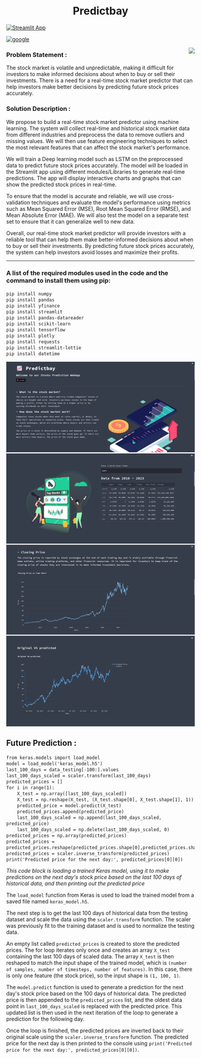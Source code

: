 <h1 align="center">Predictbay</h1>

[![Streamlit App](https://static.streamlit.io/badges/streamlit_badge_black_white.svg)](https://deepraj21-realtime-stock-predictor-app-fhpeiz.streamlit.app/)

<a href="https://predictbay-deployment-gfg-dfdw6l7waq-el.a.run.app/"><img src="https://upload.wikimedia.org/wikipedia/commons/5/51/Google_Cloud_logo.svg" alt="google" height="40" width="130"></a>


<img align="right" src="https://cdni.iconscout.com/illustration/premium/thumb/stock-market-investment-4268268-3569430.png">

### Problem Statement :
The stock market is volatile and unpredictable, making it difficult for investors to make informed decisions about when to buy or sell their investments. There is a need for a real-time stock market predictor that can help investors make better decisions by predicting future stock prices accurately.

### Solution Description :
We propose to build a real-time stock market predictor using machine learning. The system will collect real-time and historical stock market data from different industries and preprocess the data to remove outliers and missing values. We will then use feature engineering techniques to select the most relevant features that can affect the stock market's performance.

We will train a Deep learning model such as LSTM on the preprocessed data to predict future stock prices accurately. The model will be loaded in the Streamlit app using different modules/Libraries to generate real-time predictions. The app will display interactive charts and graphs that can show the predicted stock prices in real-time.

To ensure that the model is accurate and reliable, we will use cross-validation techniques and evaluate the model's performance using metrics such as Mean Squared Error (MSE), Root Mean Squared Error (RMSE), and Mean Absolute Error (MAE). We will also test the model on a separate test set to ensure that it can generalize well to new data.

Overall, our real-time stock market predictor will provide investors with a reliable tool that can help them make better-informed decisions about when to buy or sell their investments. By predicting future stock prices accurately, the system can help investors avoid losses and maximize their profits.

----

<h3>A list of the required modules used in the code and the command to install them using pip:</h3>

```
pip install numpy
pip install pandas
pip install yfinance
pip install streamlit
pip install pandas-datareader
pip install scikit-learn
pip install tensorflow
pip install plotly
pip install requests
pip install streamlit-lottie
pip install datetime
```

<img src="templates/image1.png">
<img src="templates/image2.png">
<img src="templates/image3.png">
<img src="templates/image4.png">

<h2>Future Prediction :</h2>

```
from keras.models import load_model
model = load_model('keras_model.h5')
last_100_days = data_testing[-100:].values
last_100_days_scaled = scaler.transform(last_100_days)
predicted_prices = []
for i in range(1):
    X_test = np.array([last_100_days_scaled])
    X_test = np.reshape(X_test, (X_test.shape[0], X_test.shape[1], 1))
    predicted_price = model.predict(X_test)
    predicted_prices.append(predicted_price)
    last_100_days_scaled = np.append(last_100_days_scaled, predicted_price)
    last_100_days_scaled = np.delete(last_100_days_scaled, 0)
predicted_prices = np.array(predicted_prices)
predicted_prices = predicted_prices.reshape(predicted_prices.shape[0],predicted_prices.shape[2])
predicted_prices = scaler.inverse_transform(predicted_prices)
print('Predicted price for the next day:', predicted_prices[0][0])
```
<p><i>This code block is loading a trained Keras model, using it to make predictions on the next day's stock price based on the last 100 days of historical data, and then printing out the predicted price</i>

The `load_model` function from Keras is used to load the trained model from a saved file named `keras_model.h5`.

The next step is to get the last 100 days of historical data from the testing dataset and scale the data using the `scaler.transform` function. The scaler was previously fit to the training dataset and is used to normalize the testing data.

An empty list called `predicted_prices` is created to store the predicted prices. The for loop iterates only once and creates an array `X_test` containing the last 100 days of scaled data. The array `X_test` is then reshaped to match the input shape of the trained model, which is `(number of samples, number of timesteps, number of features)`. In this case, there is only one feature (the stock price), so the input shape is `(1, 100, 1)`.

The `model.predict` function is used to generate a prediction for the next day's stock price based on the 100 days of historical data. The predicted price is then appended to the `predicted_prices` list, and the oldest data point in `last_100_days_scaled` is replaced with the predicted price. This updated list is then used in the next iteration of the loop to generate a prediction for the following day.

Once the loop is finished, the predicted prices are inverted back to their original scale using the `scaler.inverse_transform` function. The predicted price for the next day is then printed to the console using `print('Predicted price for the next day:', predicted_prices[0][0])`.

</p>
